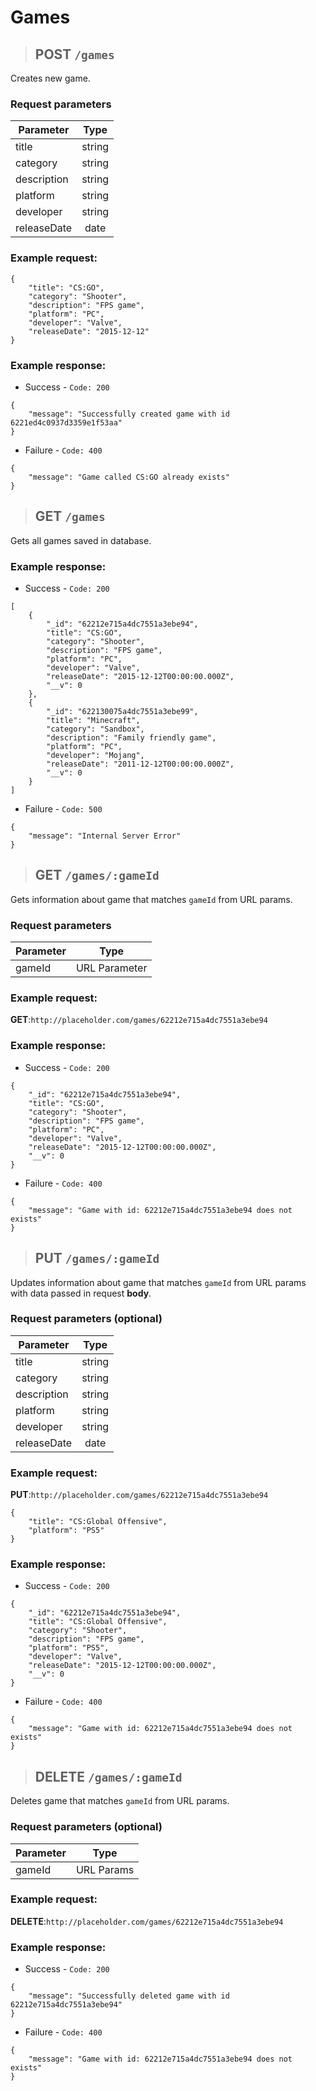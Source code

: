 # Games

> ## **POST** `/games`

Creates new game.

### **Request parameters**

| Parameter   |  Type  |
| ----------- | :----: |
| title       | string |
| category    | string |
| description | string |
| platform    | string |
| developer   | string |
| releaseDate |  date  |

### Example request:

```
{
    "title": "CS:GO",
    "category": "Shooter",
    "description": "FPS game",
    "platform": "PC",
    "developer": "Valve",
    "releaseDate": "2015-12-12"
}
```

### Example response:

- Success - `Code: 200`

```
{
	"message": "Successfully created game with id 6221ed4c0937d3359e1f53aa"
}
```

- Failure - `Code: 400`

```
{
	"message": "Game called CS:GO already exists"
}
```

> ## **GET** `/games`

Gets all games saved in database.

### Example response:

- Success - `Code: 200`

```
[
	{
		"_id": "62212e715a4dc7551a3ebe94",
		"title": "CS:GO",
		"category": "Shooter",
		"description": "FPS game",
		"platform": "PC",
		"developer": "Valve",
		"releaseDate": "2015-12-12T00:00:00.000Z",
		"__v": 0
	},
	{
		"_id": "622130075a4dc7551a3ebe99",
		"title": "Minecraft",
		"category": "Sandbox",
		"description": "Family friendly game",
		"platform": "PC",
		"developer": "Mojang",
		"releaseDate": "2011-12-12T00:00:00.000Z",
		"__v": 0
	}
]
```

- Failure - `Code: 500`

```
{
	"message": "Internal Server Error"
}
```

> ## **GET** `/games/:gameId`

Gets information about game that matches `gameId` from URL params.

### **Request parameters**

| Parameter |     Type      |
| --------- | :-----------: |
| gameId    | URL Parameter |

### Example request:

**GET**:`http://placeholder.com/games/62212e715a4dc7551a3ebe94`

### Example response:

- Success - `Code: 200`

```
{
	"_id": "62212e715a4dc7551a3ebe94",
	"title": "CS:GO",
	"category": "Shooter",
	"description": "FPS game",
	"platform": "PC",
	"developer": "Valve",
	"releaseDate": "2015-12-12T00:00:00.000Z",
	"__v": 0
}
```

- Failure - `Code: 400`

```
{
	"message": "Game with id: 62212e715a4dc7551a3ebe94 does not exists"
}
```

> ## **PUT** `/games/:gameId`

Updates information about game that matches `gameId` from URL params with data passed in request **body**.

### **Request parameters (optional)**

| Parameter   |  Type  |
| ----------- | :----: |
| title       | string |
| category    | string |
| description | string |
| platform    | string |
| developer   | string |
| releaseDate |  date  |

### Example request:

**PUT**:`http://placeholder.com/games/62212e715a4dc7551a3ebe94`

```
{
    "title": "CS:Global Offensive",
    "platform": "PS5"
}
```

### Example response:

- Success - `Code: 200`

```
{
	"_id": "62212e715a4dc7551a3ebe94",
	"title": "CS:Global Offensive",
	"category": "Shooter",
	"description": "FPS game",
	"platform": "PS5",
	"developer": "Valve",
	"releaseDate": "2015-12-12T00:00:00.000Z",
	"__v": 0
}
```

- Failure - `Code: 400`

```
{
	"message": "Game with id: 62212e715a4dc7551a3ebe94 does not exists"
}
```

> ## **DELETE** `/games/:gameId`

Deletes game that matches `gameId` from URL params.

### **Request parameters (optional)**

| Parameter |    Type    |
| --------- | :--------: |
| gameId    | URL Params |

### Example request:

**DELETE**:`http://placeholder.com/games/62212e715a4dc7551a3ebe94`

### Example response:

- Success - `Code: 200`

```
{
	"message": "Successfully deleted game with id 62212e715a4dc7551a3ebe94"
}
```

- Failure - `Code: 400`

```
{
	"message": "Game with id: 62212e715a4dc7551a3ebe94 does not exists"
}
```